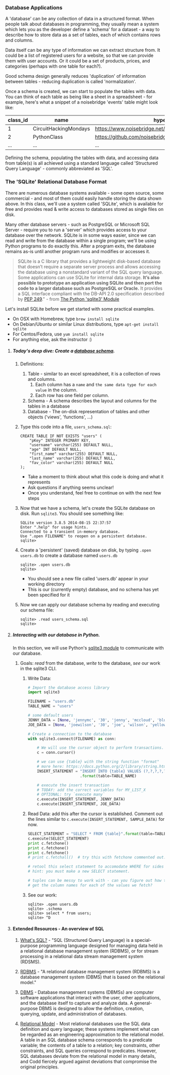 ### Database Applications ###

A 'database' can be any collection of data in a structured format.  When people talk about databases in programming, they usually mean a system which lets you as the developer define a 'schema' for a dataset - a way to describe how to store data as a set of tables, each of which contains rows and columns.

Data itself can be any type of information we can extract structure from.  It could be a list of registered users for a website, so that we can provide them with user accounts.  Or it could be a set of products, prices, and categories (perhaps with one table for each?).

Good schema design generally reduces 'duplication' of information between tables - reducing duplication is called 'normalization'.

Once a schema is created, we can start to populate the tables with data.  You can think of each table as being like a sheet in a spreadsheet - for example, here's what a snippet of a noisebridge 'events' table might look like:


| class_id | name | hyperlink |
| ------- | ------------ | ----- |
| 1 | CircuitHackingMondays | https://www.noisebridge.net/wiki/Circuit_Hacking_Monday |
| 2 | PythonClass | https://github.com/noisebridge/PythonClass |
| ... | ... | ... |

Defining the schema, populating the tables with data, and accessing data from table(s) is all achieved using a standard language called 'Structured Query Language' - commonly abbreviated as 'SQL'.


### The 'SQLite' Relational Database Format

There are numerous database systems available - some open source, some commercial - and most of them could easily handle storing the data shown above.  In this class, we'll use a system called 'SQLite', which is available for free and provides read & write access to databases stored as single files on disk.

Many other database servers - such as PostgreSQL or Microsoft SQL Server - require you to run a 'server' which provides access to your database over the network.  SQLite is in some ways easier, since we can read and write from the database within a single program; we'll be using Python programs to do exactly this.  After a program exits, the database remains as-is until another program runs and modifies or accesses it.

>SQLite is a C library that provides a lightweight disk-based database that doesn’t require a separate server process and allows accessing the database using a nonstandard variant of the SQL query language. Some applications can use SQLite for internal data storage. **It’s also possible to prototype an application using SQLite and then port the code to a larger database such as PostgreSQL or Oracle.** It provides a SQL interface compliant with the DB-API 2.0 specification described by [PEP 249](http://www.python.org/dev/peps/pep-0249)." - from [The Python 'sqlite3' Module](https://docs.python.org/2/library/sqlite3.html)

Let's install SQLite before we get started with some practical examples.

- On OSX with Homebrew, type `brew install sqlite`
- On Debian/Ubuntu or similar Linux distributions, type `apt-get install sqlite`
- For Centos/Fedora, use `yum install sqlite`
- For anything else, ask the instructor :)

1. ##### Today's deep dive: Create a [database schema](https://www.sqlite.org/lang.html).

    1. Definitions:
        1. Table - similar to an excel spreadsheet, it is a collection of rows and columns.
            1. Each column has a `name` and `the same data type for each value` in the column.
            2. Each row has one field per column.
        2. Schema - A schema describes the layout and columns for the tables in a database
        3. Database - The on-disk representation of tables and other objects ('views', 'functions', ...)
    2. Type this code into a file, `users_schema.sql`:

        ```
        CREATE TABLE IF NOT EXISTS "users" ( 
            "pKey" INTEGER PRIMARY KEY,
            "username" varchar(255) DEFAULT NULL, 
            "age" INT DEFAULT NULL,
            "first_name" varchar(255) DEFAULT NULL,
            "last_name" varchar(255) DEFAULT NULL,
            "fav_color" varchar(255) DEFAULT NULL
        );
        ```
        - Take a moment to think about what this code is doing and what it represents
        - Ask questions if anything seems unclear!
        - Once you understand, feel free to continue on with the next few steps
       
    3. Now that we have a schema, let's create the SQLite database on disk.  Run `sqlite3`.  You should see something like:
        ```
        SQLite version 3.8.5 2014-08-15 22:37:57
        Enter ".help" for usage hints.
        Connected to a transient in-memory database.
        Use ".open FILENAME" to reopen on a persistent database.
        sqlite>
        ```
        
    4. Create a 'persistent' (saved) database on disk, by typing `.open users.db` to create a database named `users.db`
        ```
        sqlite> .open users.db
        sqlite>
        ```
        - You should see a new file called 'users.db' appear in your working directory
        - This is our (currently empty) database, and no schema has yet been specified for it
        
    5. Now we can apply our database schema by reading and executing our schema file:
        ```
        sqlite> .read users_schema.sql
        sqlite>
        ```
    

2. ##### Interacting with our database in Python.

    In this section, we will use Python's [sqlite3 module](https://docs.python.org/2/library/sqlite3.html) to communicate with our database.
    
    1. Goals: *read* from the database, *write* to the database, *see* our work in the sqlite3 CLI.

        1. Write Data:
            ```python
            # Import the database access library
            import sqlite3

            FILENAME = "users.db"
            TABLE_NAME = "users"

            # some default users
            JENNY_DATA = [None, 'jennymc', '30', 'jenny', 'mccloud', 'blue']
            JOE_DATA = [None, 'joewilson', '30', 'joe', 'wilson', 'yellow']

            # Create a connection to the database
            with sqlite3.connect(FILENAME) as conn:

                # We will use the cursor object to perform transactions.
                c = conn.cursor()

                # we can use {table} with the string function "format"
                # more here: https://docs.python.org/2/library/string.html#format-string-syntax
                INSERT_STATEMENT = "INSERT INTO {table} VALUES (?,?,?,?,?,?)" \
                                   .format(table=TABLE_NAME)

                # execute the insert transaction 
                # TODAY: add the correct variables for MY_LIST_X
                # OPTIONAL: try `execute many`
                c.execute(INSERT_STATEMENT, JENNY_DATA)
                c.execute(INSERT_STATEMENT, JOE_DATA)
            ```

        2. Read Data: add this after the cursor is established. Comment out the lines similar to `c.execute(INSERT_STATEMENT, SAMPLE_DATA)` for now.

            ```python
            SELECT_STATEMENT = "SELECT * FROM {table}".format(table=TABLE_NAME)
            c.execute(SELECT_STATEMENT)
            print c.fetchone()
            print c.fetchone()
            print c.fetchone()
            # print c.fetchall()  # try this with fetchone commented out.

            # retool this select statement to accomodate WHERE for sides < 4
            # hint: you must make a new SELECT statement.
            
            # tuples can be messy to work with - can you figure out how to
            # get the column names for each of the values we fetch?
            ```

        3. See our work:
            ```
            sqlite> .open users.db
            sqlite> .schema
            sqlite> select * from users;
            sqlite> ^D
            ```

3. #### Extended Resources - An overview of SQL
    1. [What's SQL?](http://en.wikipedia.org/wiki/SQL) - "SQL (Structured Query Language) is a special-purpose programming language designed for managing data held in a relational database management system (RDBMS), or for stream processing in a relational data stream management system (RDSMS).
    2. [RDBMS](http://en.wikipedia.org/wiki/Relational_database_management_system) - "A relational database management system (RDBMS) is a database management system (DBMS) that is based on the relational model."

    3. [DBMS](http://en.wikipedia.org/wiki/Database) - Database management systems (DBMSs) are computer software applications that interact with the user, other applications, and the database itself to capture and analyze data. A general-purpose DBMS is designed to allow the definition, creation, querying, update, and administration of databases.
    4. [Relational Model](http://en.wikipedia.org/wiki/Relational_model) - Most relational databases use the SQL data definition and query language; these systems implement what can be regarded as an engineering approximation to the relational model. A table in an SQL database schema corresponds to a predicate variable; the contents of a table to a relation; key constraints, other constraints, and SQL queries correspond to predicates. However, SQL databases deviate from the relational model in many details, and Codd fiercely argued against deviations that compromise the original principles.
